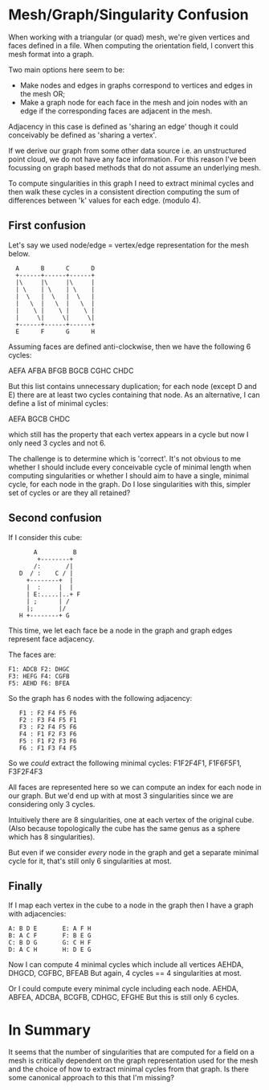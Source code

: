 
# Mesh/Graph/Singularity Confusion

When working with a triangular (or quad) mesh, we're given vertices and faces defined in a file. When computing the orientation field, I convert this mesh format into a graph.

Two main options here seem to be:

* Make nodes and edges in graphs correspond to vertices and edges in the mesh OR;
* Make a graph node for each face in the mesh and join nodes with an edge if the corresponding faces are adjacent in the mesh.

Adjacency in this case is defined as 'sharing an edge' though it could conceivably be defined as 'sharing a vertex'.

If we derive our graph from some other data source i.e. an unstructured point cloud, we do not have any face information. For this reason I've been focussing on graph based methods that do not assume an underlying mesh.

To compute singularities in this graph I need to extract minimal cycles and then walk these cycles in a consistent direction computing the sum of differences between 'k' values for each edge. (modulo 4).


## First confusion

Let's say we used node/edge = vertex/edge representation for the mesh below.
```text
  A      B      C      D
  +------+------+------+
  |\     |\     |\     |
  | \    | \    | \    |
  |  \   |  \   |  \   |
  |   \  |   \  |   \  |
  |    \ |    \ |    \ |
  |     \|     \|     \|
  +------+------+------+
  E      F      G      H
```
Assuming faces are defined anti-clockwise, then we have the following 6 cycles:

AEFA AFBA
BFGB BGCB
CGHC CHDC


But this list contains unnecessary duplication; for each node (except D and E) there are at least two cycles containing that node.
As an alternative, I can define a list of minimal cycles:

AEFA BGCB CHDC

which still has the property that each vertex appears in a cycle but now I only need 3 cycles and not 6.

The challenge is to determine which is 'correct'.  It's not obvious to me whether I should include every conceivable cycle of minimal length
when computing singularities or whether I should aim to have a single, minimal cycle, for each node in the graph.
Do I lose singularities with this, simpler set of cycles or are they all retained?


## Second confusion

If I consider this cube:
```
       A          B
        +--------+
       /:       /|
   D  / :    C / |
     +--------+  |
     |  :     |  |
     | E:.....|..+ F
     | ;      | /
     |;       |/
   H +--------+ G
```
This time, we let each face be a node in the graph and graph edges represent face adjacency.

The faces are:
```
F1: ADCB F2: DHGC
F3: HEFG F4: CGFB
F5: AEHD F6: BFEA
```
   So the graph has 6 nodes with the following adjacency:

```
   F1 : F2 F4 F5 F6
   F2 : F3 F4 F5 F1
   F3 : F2 F4 F5 F6
   F4 : F1 F2 F3 F6
   F5 : F1 F2 F3 F6
   F6 : F1 F3 F4 F5
```

   So we *could* extract the following minimal cycles:
   F1F2F4F1, F1F6F5F1, F3F2F4F3

   All faces are represented here so we can compute an index for each node in our graph.
   But we'd end up with at most 3 singularities since we are considering only 3 cycles.

   Intuitively there are 8 singularities, one at each vertex of the original cube.
   (Also because topologically the cube has the same genus as a sphere which has 8 singularities).

   But even if we consider _every_ node in the graph and get a separate minimal cycle for it, that's still only 6 singularities at most.

   ## Finally
   If I map each vertex in the cube to a node in the graph then I have a graph with adjacencies:
   ```
   A: B D E       E: A F H       
   B: A C F       F: B E G
   C: B D G       G: C H F
   D: A C H       H: D E G
```

   Now I can compute 4 minimal cycles which include all vertices
   AEHDA, DHGCD, CGFBC, BFEAB
   But again, 4 cycles == 4 singularities at most.

   Or I could compute every minimal cycle including each node.
   AEHDA, ABFEA, ADCBA,
   BCGFB, CDHGC, EFGHE
   But this is still only 6 cycles.

   # In Summary
   It seems that the number of singularities that are computed for a field on a mesh is critically dependent on the graph representation used for the mesh and the choice of how to extract minimal cycles from that graph. Is there some canonical approach to this that I'm missing?
